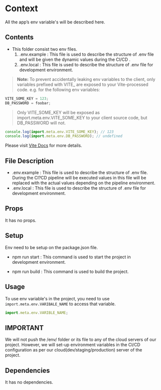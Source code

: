 # Context

All the app’s env variable's will be described here.

## Contents

- This folder consist two env files.
  1. .env.example : This file is used to describe the structure of .env file and will be given the dynamic values during the CI/CD .
  2. .env.local : This file is used to describe the structure of .env file for development environment.

> **Note:** To prevent accidentally leaking env variables to the client, only variables prefixed with VITE\_ are exposed to your Vite-processed code. e.g. for the following env variables:

```js
VITE_SOME_KEY = 123;
DB_PASSWORD = foobar;
```

> Only VITE_SOME_KEY will be exposed as import.meta.env.VITE_SOME_KEY to your client source code, but DB_PASSWORD will not.

```js
console.log(import.meta.env.VITE_SOME_KEY); // 123
console.log(import.meta.env.DB_PASSWORD); // undefined
```

Please visit [Vite Docs](https://vitejs.dev/guide/env-and-mode.html#env-files) for more details.

## File Description

- .env.example : This file is used to describe the structure of .env file. During the CI?CD pipeline will be executed values in this file will be replaced with the actual values depending on the pipeline environment.
- .env.local : This file is used to describe the structure of .env file for development environment.

## Props

It has no props.

## Setup

Env need to be setup on the package.json file.

- npm run start : This command is used to start the project in development environment.

- npm run build : This command is used to build the project.

## Usage

To use env variable's in the project, you need to use `import.meta.env.VARIBALE_NAME` to access that variable.

```js
import.meta.env.VARIBLE_NAME;
```
## IMPORTANT
We will not push the /env/ folder or its file to any of the cloud servers of our project. However, we will set-up environment variables in the CI/CD configuration as per our cloud(dev/staging/production) server of the project.

## Dependencies

It has no dependencies.
